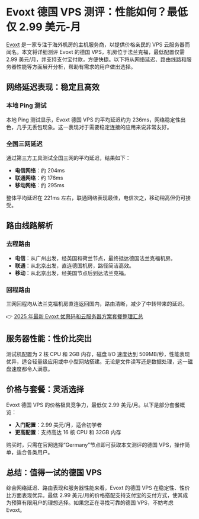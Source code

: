# Evoxt 德国 VPS 测评：性能如何？最低仅 2.99 美元-月

[Evoxt](https://bit.ly/evoxt) 是一家专注于海外机房的主机服务商，以提供价格亲民的 VPS 云服务器而闻名。本文将详细测评 Evoxt 的德国 VPS，机房位于法兰克福，最低配置仅需 2.99 美元/月，并支持支付宝付款，方便快捷。以下将从网络延迟、路由线路和服务器性能等方面展开分析，帮助有需求的用户做出选择。

## 网络延迟表现：稳定且高效

### 本地 Ping 测试
本地 Ping 测试显示，Evoxt 德国 VPS 的平均延迟约为 236ms，网络稳定性出色，几乎无丢包现象。这一表现对于需要稳定连接的应用来说非常友好。

### 全国三网延迟
通过第三方工具测试全国三网的平均延迟，结果如下：
- **电信网络**：约 204ms
- **联通网络**：约 176ms
- **移动网络**：约 295ms

整体平均延迟在 221ms 左右，联通网络表现最佳，电信次之，移动稍高但仍可接受。

## 路由线路解析

### 去程路由
- **电信**：从广州出发，经英国和荷兰节点，最终抵达德国法兰克福机房。
- **联通**：从北京出发，直连德国机房，路径简洁高效。
- **移动**：从北京出发，经美国节点后到达法兰克福。

### 回程路由
三网回程均从法兰克福机房直连返回国内，路由清晰，减少了中转带来的延迟。

👉 [2025 年最新 Evoxt 优惠码和云服务器方案套餐整理汇总](https://bit.ly/evoxt)

## 服务器性能：性价比突出

测试机配置为 2 核 CPU 和 2GB 内存，磁盘 I/O 速度达到 509MB/秒，性能表现优异，适合轻量级应用或中小型网站搭建。无论是文件读写还是数据处理，这一磁盘速度都令人满意。

## 价格与套餐：灵活选择

Evoxt 德国 VPS 的价格极具竞争力，最低仅 2.99 美元/月。以下是部分套餐概览：
- **入门配置**：2.99 美元/月，适合初学者
- **更高配置**：支持高达 16 核 CPU 和 32GB 内存

购买时，只需在官网选择“Germany”节点即可获取本文测评的德国 VPS，操作简单，适合各类用户。

## 总结：值得一试的德国 VPS

综合网络延迟、路由表现和服务器性能来看，Evoxt 的德国 VPS 在稳定性、性价比方面表现优异。最低 2.99 美元/月的价格搭配支持支付宝的支付方式，使其成为预算有限用户的理想选择。如果您正在寻找可靠的德国 VPS，不妨考虑 Evoxt。